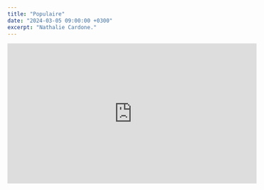 ```yaml
---
title: "Populaire"
date: "2024-03-05 09:00:00 +0300"
excerpt: "Nathalie Cardone."
---
```


<div class="video-wrapper">
    <iframe width="560" height="315" src="https://www.youtube.com/embed/zPFQKye0UEs?si=dmbiNowd_dtqCyLN" title="YouTube video player" frameborder="0" allow="accelerometer; autoplay; clipboard-write; encrypted-media; gyroscope; picture-in-picture; web-share" allowfullscreen></iframe>
</div>
